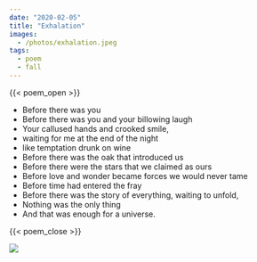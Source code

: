 ```yaml
---
date: "2020-02-05"
title: "Exhalation"
images:
  - /photos/exhalation.jpeg
tags:
  - poem
  - fall
---
```


{{< poem_open >}}

* Before there was you
* Before there was you and your billowing laugh
* Your callused hands and crooked smile, 
* waiting for me at the end of the night
* like temptation drunk on wine
* Before there was the oak that introduced us
* Before there were the stars that we claimed as ours
* Before love and wonder became forces we would never tame
* Before time had entered the fray
* Before there was the story of everything, waiting to unfold,
* Nothing was the only thing
* And that was enough for a universe.

{{< poem_close >}}

![](/photos/exhalation.jpeg)